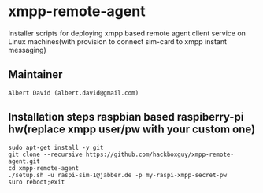 # xmpp-remote-agent
Installer scripts for deploying xmpp based remote agent client service on Linux machines(with provision to connect sim-card to xmpp instant messaging)

## Maintainer
	Albert David (albert.david@gmail.com)

## Installation steps raspbian based raspiberry-pi hw(replace xmpp user/pw with your custom one)
    sudo apt-get install -y git
    git clone --recursive https://github.com/hackboxguy/xmpp-remote-agent.git
    cd xmpp-remote-agent
    ./setup.sh -u raspi-sim-1@jabber.de -p my-raspi-xmpp-secret-pw
    suro reboot;exit

